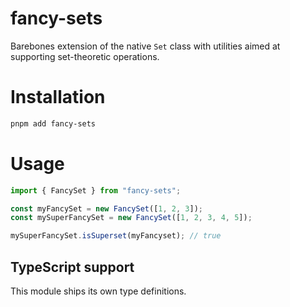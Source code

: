 # fancy-sets

Barebones extension of the native `Set` class with utilities aimed at supporting set-theoretic operations.

# Installation

```sh
pnpm add fancy-sets
```

# Usage

```ts
import { FancySet } from "fancy-sets";

const myFancySet = new FancySet([1, 2, 3]);
const mySuperFancySet = new FancySet([1, 2, 3, 4, 5]);

mySuperFancySet.isSuperset(myFancyset); // true
```

## TypeScript support

This module ships its own type definitions.
